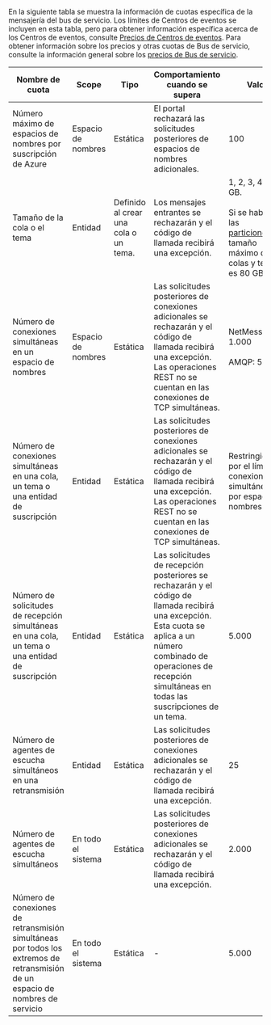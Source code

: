 En la siguiente tabla se muestra la información de cuotas específica de la mensajería del bus de servicio. Los límites de Centros de eventos se incluyen en esta tabla, pero para obtener información específica acerca de los Centros de eventos, consulte [Precios de Centros de eventos](https://azure.microsoft.com/pricing/details/event-hubs/). Para obtener información sobre los precios y otras cuotas de Bus de servicio, consulte la información general sobre los [precios de Bus de servicio](https://azure.microsoft.com/pricing/details/service-bus/).

|Nombre de cuota|Scope|Tipo|Comportamiento cuando se supera|Valor|
|---|---|---|---|---|
| Número máximo de espacios de nombres por suscripción de Azure|Espacio de nombres|Estática|El portal rechazará las solicitudes posteriores de espacios de nombres adicionales.|100|
|Tamaño de la cola o el tema|Entidad|Definido al crear una cola o un tema.|Los mensajes entrantes se rechazarán y el código de llamada recibirá una excepción.|1, 2, 3, 4 o 5 GB.<br /><br />Si se habilitan las [particiones](service-bus-partitioning.md), el tamaño máximo de las colas y temas es 80 GB.|
|Número de conexiones simultáneas en un espacio de nombres|Espacio de nombres|Estática|Las solicitudes posteriores de conexiones adicionales se rechazarán y el código de llamada recibirá una excepción. Las operaciones REST no se cuentan en las conexiones de TCP simultáneas.|NetMessaging: 1.000<br /><br />AMQP: 5.000|
|Número de conexiones simultáneas en una cola, un tema o una entidad de suscripción|Entidad|Estática|Las solicitudes posteriores de conexiones adicionales se rechazarán y el código de llamada recibirá una excepción. Las operaciones REST no se cuentan en las conexiones de TCP simultáneas.|Restringido por el límite de conexiones simultáneas por espacio de nombres.|
|Número de solicitudes de recepción simultáneas en una cola, un tema o una entidad de suscripción|Entidad|Estática|Las solicitudes de recepción posteriores se rechazarán y el código de llamada recibirá una excepción. Esta cuota se aplica a un número combinado de operaciones de recepción simultáneas en todas las suscripciones de un tema.|5\.000|
|Número de agentes de escucha simultáneos en una retransmisión|Entidad|Estática|Las solicitudes posteriores de conexiones adicionales se rechazarán y el código de llamada recibirá una excepción.|25|
|Número de agentes de escucha simultáneos|En todo el sistema|Estática|Las solicitudes posteriores de conexiones adicionales se rechazarán y el código de llamada recibirá una excepción.|2\.000|
|Número de conexiones de retransmisión simultáneas por todos los extremos de retransmisión de un espacio de nombres de servicio|En todo el sistema|Estática|-|5.000| |Número de extremos de retransmisión por espacio de nombres de servicio|En todo el sistema|Estática|-|10.000| |Número de temas o colas por espacio de nombres de servicio|En todo el sistema|Estática|Las solicitudes posteriores de creación de un tema o una cola nuevos en el espacio de nombres de servicio se rechazarán. Como resultado, si se configura a través del [Portal de Azure clásico][], se generará un mensaje de error. Si se llama desde la API de administración, el código de llamada recibirá una excepción. |10.000<br /><br />El número total de temas más las colas en un espacio de nombres de servicio debe ser menor o igual que 10.000| |Número de temas o colas particionados por espacio de nombres de servicio|En todo el sistema|Estática| Se rechazarán las solicitudes posteriores de creación de un tema o una cola particionados nuevos en el espacio de nombres de servicio. Como resultado, si se configura a través del [Portal de Azure clásico][], se generará un mensaje de error. Si se llama desde la API de administración, el código de llamada recibirá una excepción **QuotaExceededException**.|100<br /><br />Cada cola o tema particionados se tiene en cuenta para la cuota de 10 000 entidades por espacio de nombres.| |Tamaño máximo de cualquier ruta de entidad de mensajería: cola o tema|Entidad|Estática|-|260 caracteres| |Tamaño máximo de cualquier nombre de entidad de mensajería: espacio de nombres, suscripción, regla de suscripción o Centros de eventos|Entidad|Estática|-|50 caracteres| |Tamaño máximo del evento Centros de eventos|En todo el sistema|Estática|-|256 KB| |Tamaño de mensaje para una entidad de cola, tema o suscripción|En todo el sistema|Estática|Los mensajes entrantes que superen estas cuotas se rechazarán y el código de llamada recibirá una excepción.|Tamaño máximo del mensaje: 256 KB ([nivel estándar](../articles/service-bus/service-bus-premium-messaging.md)) / 1 MB ([nivel premium](../articles/service-bus/service-bus-premium-messaging.md)).<br /><br />**Nota** Debido a la sobrecarga del sistema, este límite suele ser algo menor.<br /><br />Tamaño máximo de encabezado: 64 K<br /><br />Número máximo de propiedades de encabezado en el contenedor de propiedades: **byte/int.MaxValue**<br /><br />Tamaño de propiedad máximo en el contenedor de propiedades: ningún límite explícito. Limitado por el tamaño de encabezado máximo.| |Tamaño de mensaje para retransmisiones de [NetOnewayRelayBinding](https://msdn.microsoft.com/library/microsoft.servicebus.netonewayrelaybinding.aspx) y [NetEventRelayBinding](https://msdn.microsoft.com/library/microsoft.servicebus.neteventrelaybinding.aspx)|En todo el sistema|Estática|Los mensajes entrantes que superen estas cuotas se rechazarán y el código de llamada recibirá una excepción.|64 KB |Tamaño de mensaje para retransmisiones de [HttpRelayTransportBindingElement](https://msdn.microsoft.com/library/microsoft.servicebus.httprelaytransportbindingelement.aspx) y [NetTcpRelayBinding](https://msdn.microsoft.com/library/microsoft.servicebus.nettcprelaybinding.aspx)|En todo el sistema|Estática|-|Sin límite| |Tamaño de propiedad de mensaje para una cola, un tema o una entidad de suscripción|En todo el sistema|Estática|Se genera una excepción **SerializationException**.|El tamaño de propiedad de mensaje máximo para cada propiedad es de 32 KB. El tamaño acumulado de todas las propiedades no puede superar los 64 KB. Esto se aplica a todo el encabezado de [BrokeredMessage](https://msdn.microsoft.com/library/microsoft.servicebus.messaging.brokeredmessage.aspx), que contiene propiedades del usuario y propiedades del sistema (como [SequenceNumber](https://msdn.microsoft.com/library/microsoft.servicebus.messaging.brokeredmessage.sequencenumber.aspx), [etiqueta](https://msdn.microsoft.com/library/microsoft.servicebus.messaging.brokeredmessage.label.aspx), [MessageId](https://msdn.microsoft.com/library/microsoft.servicebus.messaging.brokeredmessage.messageid.aspx), etc.). | |Número de suscripciones por tema|En todo el sistema|Estática|Las solicitudes posteriores de creación de suscripciones adicionales para el tema se rechazarán. Como resultado, si se configura a través del portal, se mostrará un mensaje de error. Si se llama desde la API de administración, el código de llamada recibirá una excepción. |2.000| |Número de filtros SQL por tema|En todo el sistema|Estática|Las solicitudes posteriores de creación de filtros adicionales en el tema se rechazarán y el código de llamada recibirá una excepción.|2.000| |Número de filtros de correlación por tema|En todo el sistema|Estática|Las solicitudes posteriores de creación de filtros adicionales en el tema se rechazarán y el código de llamada recibirá una excepción.|100.000| |Tamaño de los filtros/acciones de SQL|En todo el sistema|Estática|Las solicitudes posteriores de creación de filtros adicionales se rechazarán y el código de llamada recibirá una excepción.|Longitud máxima de la cadena de condición de filtro: 1024 (1 KB).<br /><br />Longitud máxima de la cadena de acción de regla: 1024 (1 KB).<br /><br />Número máximo de expresiones por acción de regla: 32. |

[Portal de Azure clásico]: http://manage.windowsazure.com